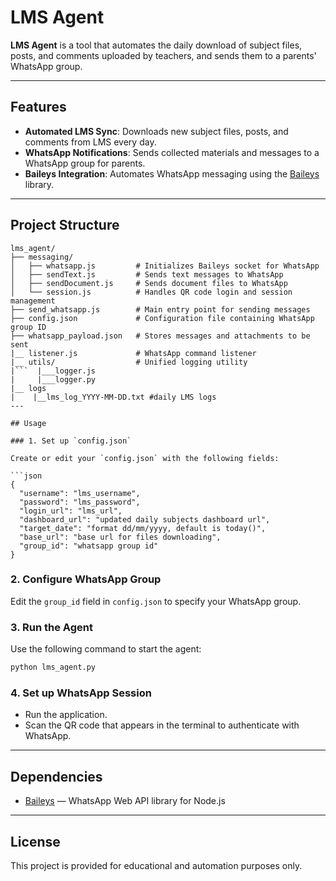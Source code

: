 # LMS Agent

**LMS Agent** is a tool that automates the daily download of subject files, posts, and comments uploaded by teachers, and sends them to a parents' WhatsApp group.

---

## Features

- **Automated LMS Sync**: Downloads new subject files, posts, and comments from LMS every day.
- **WhatsApp Notifications**: Sends collected materials and messages to a WhatsApp group for parents.
- **Baileys Integration**: Automates WhatsApp messaging using the [Baileys](https://github.com/adiwajshing/Baileys) library.

---

## Project Structure

```plaintext
lms_agent/
├── messaging/
│   ├── whatsapp.js         # Initializes Baileys socket for WhatsApp
│   ├── sendText.js         # Sends text messages to WhatsApp
│   ├── sendDocument.js     # Sends document files to WhatsApp
│   └── session.js          # Handles QR code login and session management
├── send_whatsapp.js        # Main entry point for sending messages
├── config.json             # Configuration file containing WhatsApp group ID
├── whatsapp_payload.json   # Stores messages and attachments to be sent
|__ listener.js             # WhatsApp command listener
|__ utils/                  # Unified logging utility
|```  |___logger.js
|     |___logger.py            
|__ logs
|    |__lms_log_YYYY-MM-DD.txt #daily LMS logs
---

## Usage

### 1. Set up `config.json`

Create or edit your `config.json` with the following fields:

```json
{
  "username": "lms_username",
  "password": "lms_password",
  "login_url": "lms_url",
  "dashboard_url": "updated daily subjects dashboard url",
  "target_date": "format dd/mm/yyyy, default is today()",
  "base_url": "base url for files downloading",
  "group_id": "whatsapp group id"
}
```

### 2. Configure WhatsApp Group

Edit the `group_id` field in `config.json` to specify your WhatsApp group.

### 3. Run the Agent

Use the following command to start the agent:

```sh
python lms_agent.py
```

### 4. Set up WhatsApp Session

- Run the application.
- Scan the QR code that appears in the terminal to authenticate with WhatsApp.

---

## Dependencies

- [Baileys](https://github.com/adiwajshing/Baileys) &mdash; WhatsApp Web API library for Node.js

---

## License

This project is provided for educational and automation purposes only.

